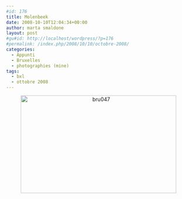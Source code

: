 ```yaml
---
#id: 176
title: Molenbeek
date: 2008-10-10T12:04:34+00:00
author: marta smaldone
layout: post
#gu#id: http://localhost/wordpress/?p=176
#permalink: /index.php/2008/10/10/octobre-2008/
categories:
  - Appunti
  - Bruxelles
  - photographies (mine)
tags:
  - bxl
  - ottobre 2008
---
```

<p style="text-align: center;">
  <a href="{{ site.url }}/images/uploads/2009/06/bru047.jpg"><img class="aligncenter wp-image-175 size-full" title="bru047" src="{{ site.url }}/images/uploads/2009/06/bru047.jpg" alt="bru047" width="425" height="268" srcset="{{ site.url }}/images/uploads/2009/06/bru047.jpg 425w, {{ site.url }}/images/uploads/2009/06/bru047-300x189.jpg 300w" sizes="(max-width: 425px) 100vw, 425px" /></a>
</p>